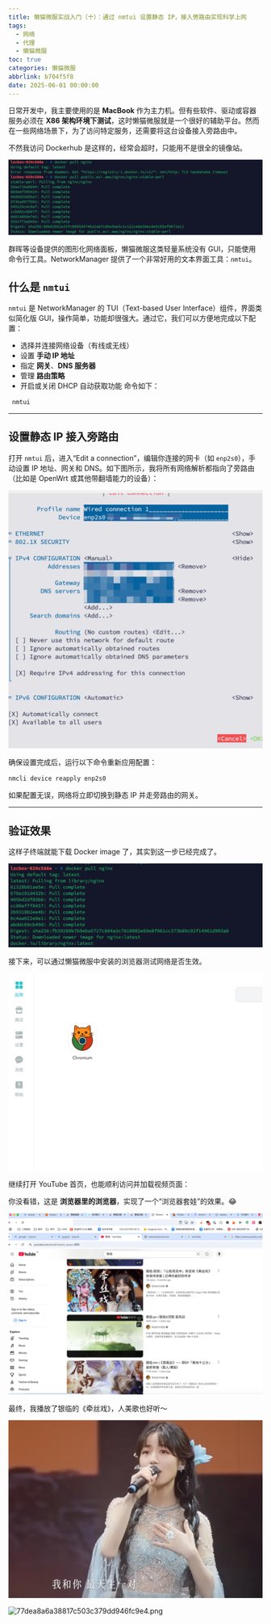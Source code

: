 ```yaml
---
title: 懒猫微服实战入门（十）：通过 nmtui 设置静态 IP，接入旁路由实现科学上网
tags:
  - 网络
  - 代理
  - 懒猫微服
toc: true
categories: 懒猫微服
abbrlink: b704f5f8
date: 2025-06-01 00:00:00
---
```


日常开发中，我主要使用的是 **MacBook** 作为主力机。但有些软件、驱动或容器服务必须在 **X86 架构环境下测试**，这时懒猫微服就是一个很好的辅助平台。然而在一些网络场景下，为了访问特定服务，还需要将这台设备接入旁路由中。

不然我访问 Dockerhub 是这样的，经常会超时，只能用不是很全的镜像站。

![image-20250530113416141](https://raw.githubusercontent.com/cloudsmithy/picgo-imh/master/image-20250530113416141.png)

群晖等设备提供的图形化网络面板，懒猫微服这类轻量系统没有 GUI，只能使用命令行工具。NetworkManager 提供了一个非常好用的文本界面工具：`nmtui`。

## 什么是 `nmtui`

`nmtui` 是 NetworkManager 的 TUI（Text-based User Interface）组件，界面类似简化版 GUI，操作简单，功能却很强大。通过它，我们可以方便地完成以下配置：

- 选择并连接网络设备（有线或无线）
- 设置 **手动 IP 地址**
- 指定 **网关**、**DNS 服务器**
- 管理 **路由策略**
- 开启或关闭 DHCP 自动获取功能
  <!-- more -->
  命令如下：

```bash
 nmtui
```

---

## 设置静态 IP 接入旁路由

打开 `nmtui` 后，进入“Edit a connection”，编辑你连接的网卡（如 `enp2s0`），手动设置 IP 地址、网关和 DNS。如下图所示，我将所有网络解析都指向了旁路由（比如是 OpenWrt 或其他带翻墙能力的设备）：

![nmtui IPv4 设置](https://raw.githubusercontent.com/cloudsmithy/picgo-imh/master/image-20250530113654399.png)

确保设置完成后，运行以下命令重新应用配置：

```bash
nmcli device reapply enp2s0
```

如果配置无误，网络将立即切换到静态 IP 并走旁路由的网关。

---

## 验证效果

这样子终端就能下载 Docker image 了，其实到这一步已经完成了。

![Google 搜索页面](https://raw.githubusercontent.com/cloudsmithy/picgo-imh/master/image-20250530113410246.png)

接下来，可以通过懒猫微服中安装的浏览器测试网络是否生效。

![YouTube 套娃](https://raw.githubusercontent.com/cloudsmithy/picgo-imh/master/image-20250530113238801.png)

继续打开 YouTube 首页，也能顺利访问并加载视频页面：

你没看错，这是 **浏览器里的浏览器**，实现了一个“浏览器套娃”的效果。😂

![image-20250530112240064](https://raw.githubusercontent.com/cloudsmithy/picgo-imh/master/image-20250530112240064.png)

最终，我播放了银临的《牵丝戏》，人美歌也好听～

![银临《牵丝戏》](https://raw.githubusercontent.com/cloudsmithy/picgo-imh/master/image-20250530112250228.png)

![77dea8a6a38817c503c379dd946fc9e4.png](https://lzc-playground-1301583638.cos.ap-chengdu.myqcloud.com/guidelines/459/59ab31d4-adf8-4c8e-9775-1b37710f570a.png "77dea8a6a38817c503c379dd946fc9e4.png")
